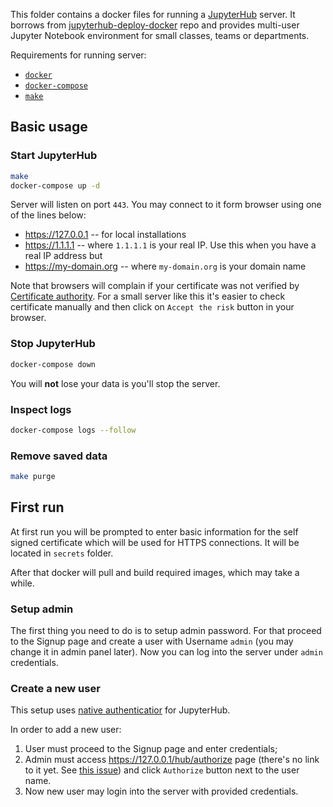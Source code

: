 This folder contains a docker files for running a
[JupyterHub](https://jupyterhub.readthedocs.io/en/stable/) server.
It borrows from [jupyterhub-deploy-docker](https://github.com/jupyterhub/jupyterhub-deploy-docker)
repo and provides multi-user Jupyter Notebook environment for small classes, teams or departments.

Requirements for running server:

- [`docker`](https://www.docker.com/)
- [`docker-compose`](https://github.com/docker/compose)
- [`make`](https://www.gnu.org/software/make/)

## Basic usage
### Start JupyterHub

```bash
make
docker-compose up -d
```

Server will listen on port `443`.
You may connect to it form browser using one of the lines below:

- <https://127.0.0.1> -- for local installations
- <https://1.1.1.1> -- where `1.1.1.1` is your real IP. Use this when you have a real IP address but
- <https://my-domain.org> -- where `my-domain.org` is your domain name

Note that browsers will complain if your certificate was not verified by [Certificate
authority](https://en.wikipedia.org/wiki/Certificate_authority).
For a small server like this it's easier to check certificate manually and then click on `Accept the
risk` button in your browser.

### Stop JupyterHub

```bash
docker-compose down
```

You will **not** lose your data is you'll stop the server.

### Inspect logs

```bash
docker-compose logs --follow
```

### Remove saved data

```bash
make purge
```

## First run

At first run you will be prompted to enter basic information for the self signed certificate which
will be used for HTTPS connections.
It will be located in `secrets` folder.

After that docker will pull and build required images, which may take a while.

### Setup admin

The first thing you need to do is to setup admin password. For that proceed to the Signup page and
create a user with Username `admin` (you may change it in admin panel later).
Now you can log into the server under `admin` credentials.

### Create a new user

This setup uses [native authenticatior](https://github.com/jupyterhub/nativeauthenticator) for
JupyterHub.

In order to add a new user:

1. User must proceed to the Signup page and enter credentials;
2. Admin must access <https://127.0.0.1/hub/authorize> page (there's no link to it yet. See
[this issue](https://github.com/jupyterhub/nativeauthenticator/pull/79)) and click `Authorize`
button next to the user name.
3. Now new user may login into the server with provided credentials.

